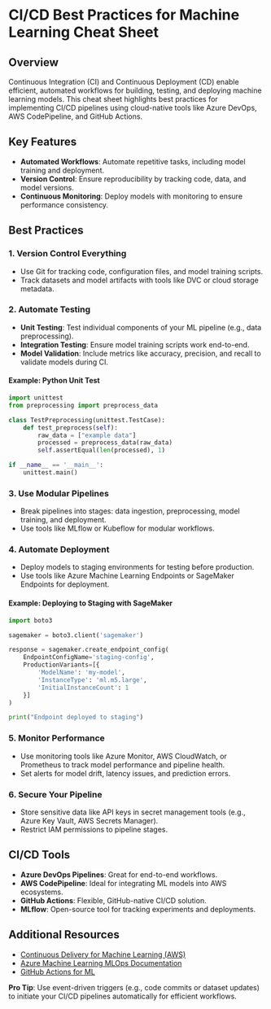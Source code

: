 # CI/CD Best Practices for Machine Learning Cheat Sheet

## Overview
Continuous Integration (CI) and Continuous Deployment (CD) enable efficient, automated workflows for building, testing, and deploying machine learning models. This cheat sheet highlights best practices for implementing CI/CD pipelines using cloud-native tools like Azure DevOps, AWS CodePipeline, and GitHub Actions.

## Key Features
- **Automated Workflows**: Automate repetitive tasks, including model training and deployment.
- **Version Control**: Ensure reproducibility by tracking code, data, and model versions.
- **Continuous Monitoring**: Deploy models with monitoring to ensure performance consistency.

## Best Practices

### 1. Version Control Everything
- Use Git for tracking code, configuration files, and model training scripts.
- Track datasets and model artifacts with tools like DVC or cloud storage metadata.

### 2. Automate Testing
- **Unit Testing**: Test individual components of your ML pipeline (e.g., data preprocessing).
- **Integration Testing**: Ensure model training scripts work end-to-end.
- **Model Validation**: Include metrics like accuracy, precision, and recall to validate models during CI.

#### Example: Python Unit Test
```python
import unittest
from preprocessing import preprocess_data

class TestPreprocessing(unittest.TestCase):
    def test_preprocess(self):
        raw_data = ["example data"]
        processed = preprocess_data(raw_data)
        self.assertEqual(len(processed), 1)

if __name__ == '__main__':
    unittest.main()
```

### 3. Use Modular Pipelines
- Break pipelines into stages: data ingestion, preprocessing, model training, and deployment.
- Use tools like MLflow or Kubeflow for modular workflows.

### 4. Automate Deployment
- Deploy models to staging environments for testing before production.
- Use tools like Azure Machine Learning Endpoints or SageMaker Endpoints for deployment.

#### Example: Deploying to Staging with SageMaker
```python
import boto3

sagemaker = boto3.client('sagemaker')

response = sagemaker.create_endpoint_config(
    EndpointConfigName='staging-config',
    ProductionVariants=[{
        'ModelName': 'my-model',
        'InstanceType': 'ml.m5.large',
        'InitialInstanceCount': 1
    }]
)

print("Endpoint deployed to staging")
```

### 5. Monitor Performance
- Use monitoring tools like Azure Monitor, AWS CloudWatch, or Prometheus to track model performance and pipeline health.
- Set alerts for model drift, latency issues, and prediction errors.

### 6. Secure Your Pipeline
- Store sensitive data like API keys in secret management tools (e.g., Azure Key Vault, AWS Secrets Manager).
- Restrict IAM permissions to pipeline stages.

## CI/CD Tools
- **Azure DevOps Pipelines**: Great for end-to-end workflows.
- **AWS CodePipeline**: Ideal for integrating ML models into AWS ecosystems.
- **GitHub Actions**: Flexible, GitHub-native CI/CD solution.
- **MLflow**: Open-source tool for tracking experiments and deployments.

## Additional Resources
- [Continuous Delivery for Machine Learning (AWS)](https://aws.amazon.com/machine-learning/ci-cd/)
- [Azure Machine Learning MLOps Documentation](https://learn.microsoft.com/en-us/azure/machine-learning/concept-mlops)
- [GitHub Actions for ML](https://github.com/actions)

**Pro Tip**: Use event-driven triggers (e.g., code commits or dataset updates) to initiate your CI/CD pipelines automatically for efficient workflows.
